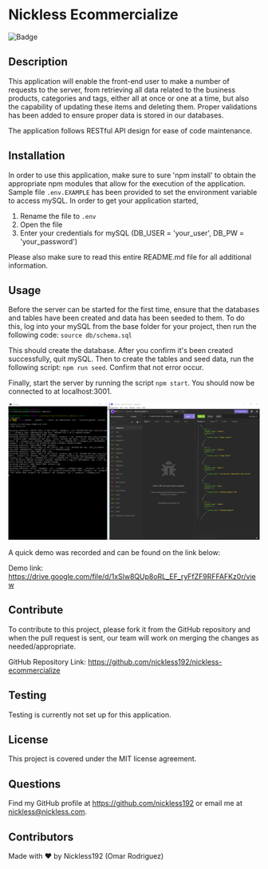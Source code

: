 # Nickless Ecommercialize

![Badge](https://img.shields.io/badge/license-MIT-green)

## Description

This application will enable the front-end user to make a number of requests to the server, from retrieving all data related to the business products, categories and tags, either all at once or one at a time, but also the capability of updating these items and deleting them. Proper validations has been added to ensure proper data is stored in our databases.

The application follows RESTful API design for ease of code maintenance.

## Installation

In order to use this application, make sure to sure 'npm install' to obtain the appropriate npm modules that allow for the execution of the application. Sample file ```.env.EXAMPLE``` has been provided to set the environment variable to access mySQL. In order to get your application started, 

1) Rename the file to ```.env```
2) Open the file
3) Enter your  credentials for mySQL (DB_USER = 'your_user', DB_PW = 'your_password')

Please also make sure to read this entire README.md file for all additional information.

## Usage

Before the server can be started for the first time, ensure that the databases and tables have been created and data has been seeded to them. To do this, log into your mySQL from the base folder for your project, then run the following code: ``` source db/schema.sql ```

This should create the database. After you confirm it's been created successfully, quit mySQL. Then to create the tables and seed data, run the following script: ``` npm run seed ```. Confirm that not error occur.

Finally, start the server by running the script ``` npm start ```. You should now be connected to at localhost:3001.

![Nickless Ecommercialize Screenshot](./assets/images/nickless-ecommercialize-screenshot.png)

A quick demo was recorded and can be found on the link below:

Demo link: https://drive.google.com/file/d/1xSlw8QUp8oRL_EF_ryFfZF9RFFAFKz0r/view

## Contribute

To contribute to this project, please fork it from the GitHub repository and when the pull request is sent, our team will work on merging the changes as needed/appropriate.

GitHub Repository Link: https://github.com/nickless192/nickless-ecommercialize

## Testing

Testing is currently not set up for this application.

## License

This project is covered under the MIT license agreement.

## Questions

Find my GitHub profile at https://github.com/nickless192 or email me at nickless@nickless.com.

## Contributors

Made with ❤️ by Nickless192 (Omar Rodriguez)